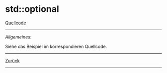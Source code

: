 # std::optional

[Quellcode](Optional.cpp)

---

*Allgemeines*:

Siehe das Beispiel im korrespondieren Quellcode.

---

[Zurück](../../Readme.md)

---
